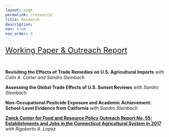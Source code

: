 ```yaml
---
layout: page
permalink: /research/
title: Research
description: 
nav: true
nav_order: 4
---
```


<!-- <strong style="font-size: 22px;">Instructor of Record</strong> -->
<font size="5"><u> Working Paper & Outreach Report </u></font>

<p>&nbsp;</p>

**Revisiting the Effects of Trade Remedies on U.S. Agricultural Imports**  *with Colin A. Carter and Sandro Steinbach*


**Assessing the Global Trade Effects of U.S. Sunset Reviews** *with Sandro Steinbach*


**Non-Occupational Pesticide Exposure and Academic Achievement: School-Level Evidence from California** *with Sandro Steinbach*


**[Zwick Center for Food and Resource Policy Outreach Report No. 55: Establishments and Jobs in the Connecticut Agricultural System in 2017](https://www.dropbox.com/scl/fi/81qeux8xm1cp9bsahev2o/Zwick-Center-for-Food-and-Resource-Policy-Outreach-Report-No.-55.pdf?rlkey=s2f5d6lt5o6zrnz7cjjgd0ofj&dl=0)** *with Rigoberto A. Lopez*
